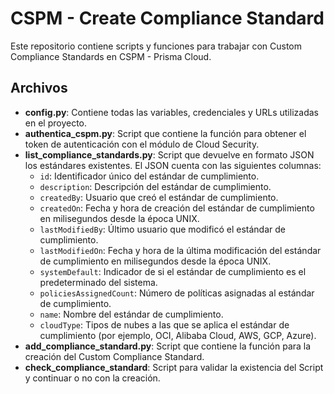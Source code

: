 CSPM - Create Compliance Standard
=================================

Este repositorio contiene scripts y funciones para trabajar con Custom Compliance Standards en CSPM - Prisma Cloud.

Archivos
--------

*   **config.py**: Contiene todas las variables, credenciales y URLs utilizadas en el proyecto.
*   **authentica\_cspm.py**: Script que contiene la función para obtener el token de autenticación con el módulo de Cloud Security.
*   **list\_compliance\_standards.py**: Script que devuelve en formato JSON los estándares existentes. El JSON cuenta con las siguientes columnas:
    *   `id`: Identificador único del estándar de cumplimiento.
    *   `description`: Descripción del estándar de cumplimiento.
    *   `createdBy`: Usuario que creó el estándar de cumplimiento.
    *   `createdOn`: Fecha y hora de creación del estándar de cumplimiento en milisegundos desde la época UNIX.
    *   `lastModifiedBy`: Último usuario que modificó el estándar de cumplimiento.
    *   `lastModifiedOn`: Fecha y hora de la última modificación del estándar de cumplimiento en milisegundos desde la época UNIX.
    *   `systemDefault`: Indicador de si el estándar de cumplimiento es el predeterminado del sistema.
    *   `policiesAssignedCount`: Número de políticas asignadas al estándar de cumplimiento.
    *   `name`: Nombre del estándar de cumplimiento.
    *   `cloudType`: Tipos de nubes a las que se aplica el estándar de cumplimiento (por ejemplo, OCI, Alibaba Cloud, AWS, GCP, Azure).
*   **add_compliance_standard.py**: Script que contiene la función para la creación del Custom Compliance Standard.
*   **check_compliance_standard**: Script para validar la existencia del Script y continuar o no con la creación. 
